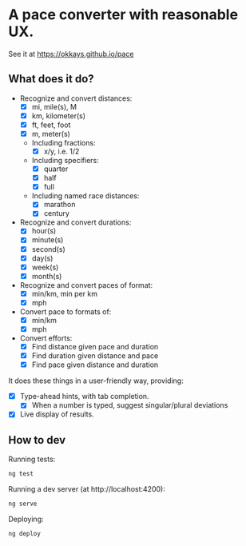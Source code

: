 # A pace converter with reasonable UX.

See it at https://okkays.github.io/pace

## What does it do?

- Recognize and convert distances:
  - [x] mi, mile(s), M
  - [x] km, kilometer(s)
  - [x] ft, feet, foot
  - [x] m, meter(s)
  - Including fractions:
    - [x] x/y, i.e. 1/2
  - Including specifiers:
    - [x] quarter
    - [x] half
    - [x] full
  - Including named race distances:
    - [x] marathon
    - [x] century
- Recognize and convert durations:
  - [x] hour(s)
  - [x] minute(s)
  - [x] second(s)
  - [x] day(s)
  - [x] week(s)
  - [x] month(s)
- Recognize and convert paces of format:
  - [x] min/km, min per km
  - [x] mph
- Convert pace to formats of:
  - [x] min/km
  - [x] mph
- Convert efforts:
  - [x] Find distance given pace and duration
  - [x] Find duration given distance and pace
  - [x] Find pace given distance and duration

It does these things in a user-friendly way, providing:

- [x] Type-ahead hints, with tab completion.
  - [x] When a number is typed, suggest singular/plural deviations
- [x] Live display of results.

## How to dev

Running tests:

```bash
ng test
```

Running a dev server (at http://localhost:4200):

```bash
ng serve
```

Deploying:

```bash
ng deploy
```
